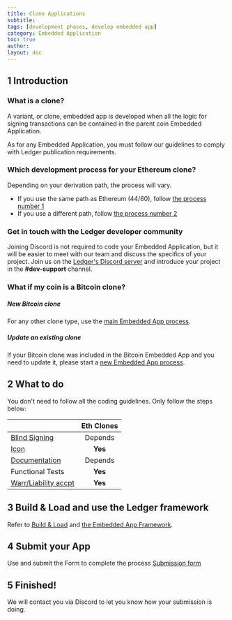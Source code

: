 ```yaml
---
title: Clone Applications
subtitle: 
tags: [development phases, develop embedded app]
category: Embedded Application
toc: true
author:
layout: doc
---
```


<!-- $ Nov 2022 -->

## 1 Introduction

### What is a clone?

A variant, or clone, embedded app is developed when all the logic for signing transactions can be contained in the parent coin Embedded Application.

As for any Embedded Application, you must follow our guidelines to comply with Ledger publication requirements.

### Which development process for your Ethereum clone?

Depending on your derivation path, the process will vary. 
- If you use the same path as Ethereum (44/60), follow [the process number 1](../eth-app-update/)
- If you use a different path, follow [the process number 2](../eth-clones/)

### Get in touch with the Ledger developer community

Joining Discord is not required to code your Embedded Application, but it will be easier to meet with our team and discuss the specifics of your project. Join us on the [Ledger's Discord server](https://developers.ledger.com/discord/) and introduce your project in the **#dev-support** channel.

### What if my coin is a Bitcoin clone?

##### New Bitcoin clone

For any other clone type, use the [main Embedded App process](../introduction/).

##### Update an existing clone

If your Bitcoin clone was included in the Bitcoin Embedded App and you need to update it, please start a [new Embedded App process](../introduction/).



## 2 What to do  

You don't need to follow all the coding guidelines. Only follow the steps below:

|                                                 | Eth Clones |
|-------------------------------------------------|:----------:|
| [Blind Signing](../blind-signing/)              | Depends    |
| [Icon](../icons/)                               | **Yes**    |
| [Documentation](../documentation-requirements/) | Depends    |
| Functional Tests                                | **Yes**    |
| [Warr/Liability accpt](../warranty-disclaimer/) | **Yes**    |


## 3 Build & Load and use the Ledger framework
Refer to [Build & Load](../build-load/) and [the Embedded App Framework](../framework/).


## 4 Submit your App
Use and submit the Form to complete the process
[Submission form](../submission-form/)

## 5 Finished!
We will contact you via Discord to let you know how your submission is doing.
